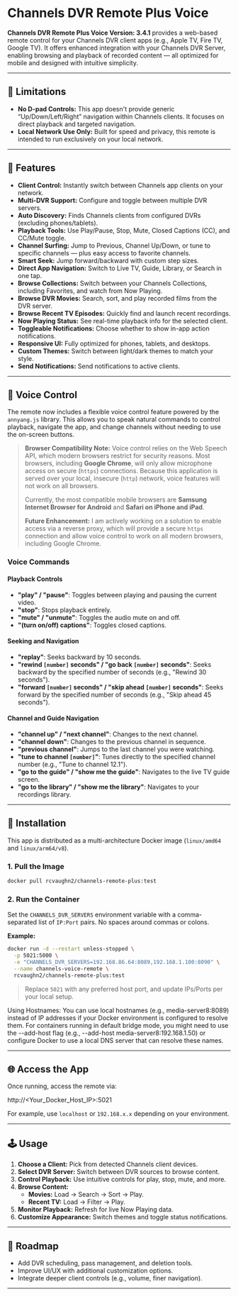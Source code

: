 # **Channels DVR Remote Plus Voice**

**Channels DVR Remote Plus Voice Version: 3.4.1** provides a web-based remote control for your Channels DVR client apps (e.g., Apple TV, Fire TV, Google TV). It offers enhanced integration with your Channels DVR Server, enabling browsing and playback of recorded content — all optimized for mobile and designed with intuitive simplicity.

-----

## 🚫 Limitations

  - **No D-pad Controls:** This app doesn't provide generic “Up/Down/Left/Right” navigation within Channels clients. It focuses on direct playback and targeted navigation.
  - **Local Network Use Only:** Built for speed and privacy, this remote is intended to run exclusively on your local network.

-----

## 🎯 Features

  - **Client Control:** Instantly switch between Channels app clients on your network.
  - **Multi-DVR Support:** Configure and toggle between multiple DVR servers.
  - **Auto Discovery:** Finds Channels clients from configured DVRs (excluding phones/tablets).
  - **Playback Tools:** Use Play/Pause, Stop, Mute, Closed Captions (CC), and CC/Mute toggle.
  - **Channel Surfing:** Jump to Previous, Channel Up/Down, or tune to specific channels — plus easy access to favorite channels.
  - **Smart Seek:** Jump forward/backward with custom step sizes.
  - **Direct App Navigation:** Switch to Live TV, Guide, Library, or Search in one tap.
  - **Browse Collections:** Switch between your Channels Collections, including Favorites, and watch from Now Playing.
  - **Browse DVR Movies:** Search, sort, and play recorded films from the DVR server.
  - **Browse Recent TV Episodes:** Quickly find and launch recent recordings.
  - **Now Playing Status:** See real-time playback info for the selected client.
  - **Toggleable Notifications:** Choose whether to show in-app action notifications.
  - **Responsive UI:** Fully optimized for phones, tablets, and desktops.
  - **Custom Themes:** Switch between light/dark themes to match your style.
  - **Send Notifications:** Send notifications to active clients.

-----

## 🎤 Voice Control

The remote now includes a flexible voice control feature powered by the `annyang.js` library. This allows you to speak natural commands to control playback, navigate the app, and change channels without needing to use the on-screen buttons.

> **Browser Compatibility Note:** Voice control relies on the Web Speech API, which modern browsers restrict for security reasons. Most browsers, including **Google Chrome**, will only allow microphone access on secure (`https`) connections. Because this application is served over your local, insecure (`http`) network, voice features will not work on all browsers.
>
> Currently, the most compatible mobile browsers are **Samsung Internet Browser for Android** and **Safari on iPhone and iPad**.
>
> **Future Enhancement:** I am actively working on a solution to enable access via a reverse proxy, which will provide a secure `https` connection and allow voice control to work on all modern browsers, including Google Chrome.

### Voice Commands

#### Playback Controls

  * **"play" / "pause"**: Toggles between playing and pausing the current video.
  * **"stop"**: Stops playback entirely.
  * **"mute" / "unmute"**: Toggles the audio mute on and off.
  * **"(turn on/off) captions"**: Toggles closed captions.

#### Seeking and Navigation

  * **"replay"**: Seeks backward by 10 seconds.
  * **"rewind `[number]` seconds" / "go back `[number]` seconds"**: Seeks backward by the specified number of seconds (e.g., "Rewind 30 seconds").
  * **"forward `[number]` seconds" / "skip ahead `[number]` seconds"**: Seeks forward by the specified number of seconds (e.g., "Skip ahead 45 seconds").

#### Channel and Guide Navigation

  * **"channel up" / "next channel"**: Changes to the next channel.
  * **"channel down"**: Changes to the previous channel in sequence.
  * **"previous channel"**: Jumps to the last channel you were watching.
  * **"tune to channel `[number]`"**: Tunes directly to the specified channel number (e.g., "Tune to channel 12.1").
  * **"go to the guide" / "show me the guide"**: Navigates to the live TV guide screen.
  * **"go to the library" / "show me the library"**: Navigates to your recordings library.

-----

## 🐳 Installation

This app is distributed as a multi-architecture Docker image (`linux/amd64` and `linux/arm64/v8`).

### 1\. Pull the Image

```bash
docker pull rcvaughn2/channels-remote-plus:test
```

### 2\. Run the Container

Set the `CHANNELS_DVR_SERVERS` environment variable with a comma-separated list of `IP:Port` pairs. No spaces around commas or colons.

**Example:**

```bash
docker run -d --restart unless-stopped \
  -p 5021:5000 \
  -e "CHANNELS_DVR_SERVERS=192.168.86.64:8089,192.168.1.100:8090" \
  --name channels-voice-remote \
  rcvaughn2/channels-remote-plus:test
```

> Replace `5021` with any preferred host port, and update IPs/Ports per your local setup.

Using Hostnames: You can use local hostnames (e.g., media-server8:8089) instead of IP addresses if your Docker environment is configured to resolve them. For containers running in default bridge mode, you might need to use the --add-host flag (e.g., --add-host media-server8:192.168.1.50) or configure Docker to use a local DNS server that can resolve these names.

-----

## 🌐 Access the App

Once running, access the remote via:

http://\<Your\_Docker\_Host\_IP\>:5021

For example, use `localhost` or `192.168.x.x` depending on your environment.

-----

## 🕹️ Usage

1.  **Choose a Client:** Pick from detected Channels client devices.
2.  **Select DVR Server:** Switch between DVR sources to browse content.
3.  **Control Playback:** Use intuitive controls for play, stop, mute, and more.
4.  **Browse Content:**
      * **Movies:** Load → Search → Sort → Play.
      * **Recent TV:** Load → Filter → Play.
5.  **Monitor Playback:** Refresh for live Now Playing data.
6.  **Customize Appearance:** Switch themes and toggle status notifications.

-----

## 🚧 Roadmap

  - Add DVR scheduling, pass management, and deletion tools.
  - Improve UI/UX with additional customization options.
  - Integrate deeper client controls (e.g., volume, finer navigation).

-----
